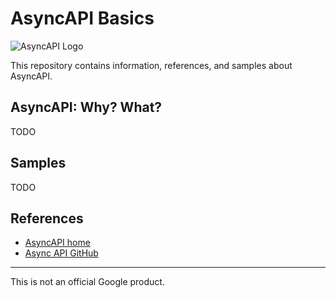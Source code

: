 # AsyncAPI Basics

![AsyncAPI Logo](https://avatars.githubusercontent.com/u/16401334?s=200&v=4)

This repository contains information, references, and samples about AsyncAPI.

## AsyncAPI: Why? What?

TODO

## Samples

TODO

## References

* [AsyncAPI home](https://www.asyncapi.com/)
* [Async API GitHub](https://github.com/asyncapi)

-------

This is not an official Google product.

